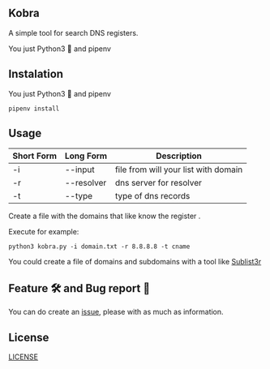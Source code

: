 ## Kobra 

A simple tool for search DNS registers. 

You just Python3 :snake: and pipenv

## Instalation

You just Python3 :snake: and pipenv

`pipenv install `

## Usage


Short Form    | Long Form     | Description
------------- | ------------- |-------------
-i            | --input      | file from will your list with domain
-r            | --resolver  | dns server for resolver
-t            | --type      | type of dns records


Create a file with the domains that like know the register .

Execute for example:

```
python3 kobra.py -i domain.txt -r 8.8.8.8 -t cname

```

You could create a file of domains and subdomains with a tool like [Sublist3r](https://github.com/aboul3la/Sublist3r)


## Feature :hammer_and_wrench:	 and Bug report :bug:

You can do create an [issue](https://github.com/violenti/kobra/issues), please with as much as information.  

## License

[LICENSE](https://github.com/violenti/kobra/blob/master/LICENSE)
